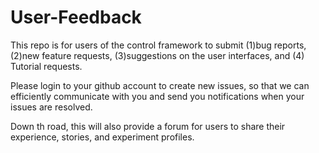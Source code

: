 # User-Feedback
This repo is for users of the control framework to submit (1)bug reports, (2)new feature requests, (3)suggestions on the user interfaces, and (4) Tutorial requests.

Please login to your github account to create new issues, so that we can efficiently communicate with you and send you notifications when your issues are resolved.

Down th road, this will also provide a forum for users to share their experience, stories, and experiment profiles.
